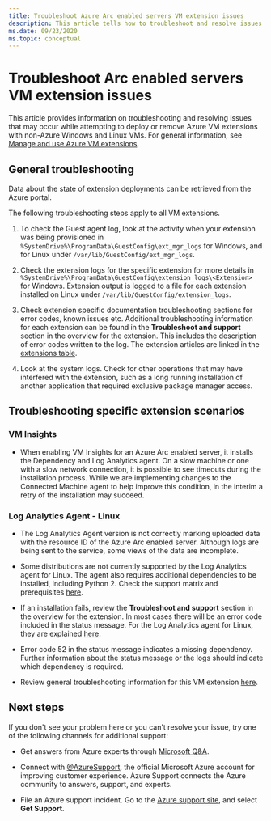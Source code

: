 ```yaml
---
title: Troubleshoot Azure Arc enabled servers VM extension issues
description: This article tells how to troubleshoot and resolve issues with Azure VM extensions that arise with Azure Arc enabled servers.
ms.date: 09/23/2020
ms.topic: conceptual
---
```


# Troubleshoot Arc enabled servers VM extension issues

This article provides information on troubleshooting and resolving issues that may occur while attempting to deploy or remove Azure VM extensions with non-Azure Windows and Linux VMs. For general information, see [Manage and use Azure VM extensions](./manage-vm-extensions.md).

## General troubleshooting

Data about the state of extension deployments can be retrieved from the Azure portal.

The following troubleshooting steps apply to all VM extensions.

1. To check the Guest agent log, look at the activity when your extension was being provisioned in `%SystemDrive%\ProgramData\GuestConfig\ext_mgr_logs` for Windows, and for Linux under `/var/lib/GuestConfig/ext_mgr_logs`.

2. Check the extension logs for the specific extension for more details in `%SystemDrive%\ProgramData\GuestConfig\extension_logs\<Extension>` for Windows. Extension output is logged to a file for each extension installed on Linux under `/var/lib/GuestConfig/extension_logs`.

3. Check extension specific documentation troubleshooting sections for error codes, known issues etc. Additional troubleshooting information for each extension can be found in the **Troubleshoot and support** section in the overview for the extension. This includes the description of error codes written to the log. The extension articles are linked in the [extensions table](manage-vm-extensions.md#extensions).

4. Look at the system logs. Check for other operations that may have interfered with the extension, such as a long running installation of another application that required exclusive package manager access.

## Troubleshooting specific extension scenarios

### VM Insights

- When enabling VM Insights for an Azure Arc enabled server, it installs the Dependency and Log Analytics agent. On a slow machine or one with a slow network connection, it is possible to see timeouts during the installation process. While we are implementing changes to the Connected Machine agent to help improve this condition, in the interim a retry of the installation may succeed.

### Log Analytics Agent - Linux

- The Log Analytics Agent version is not correctly marking uploaded data with the resource ID of the Azure Arc enabled server. Although logs are being sent to the service, some views of the data are incomplete.

- Some distributions are not currently supported by the Log Analytics agent for Linux. The agent also requires additional dependencies to be installed, including Python 2. Check the support matrix and prerequisites [here](../../azure-monitor/platform/agents-overview.md#supported-operating-systems).

- If an installation fails, review the **Troubleshoot and support** section in the overview for the extension. In most cases there will be an error code included in the status message. For the Log Analytics agent for Linux, they are explained [here](.../../azure-monitor/platform/agent-linux-troubleshoot.md).

- Error code 52 in the status message indicates a missing dependency. Further information about the status message or the logs should indicate which dependency is required.

- Review general troubleshooting information for this VM extension [here](../../virtual-machines/extensions/oms-linux.md#troubleshoot-and-support).

## Next steps

If you don't see your problem here or you can't resolve your issue, try one of the following channels for additional support:

* Get answers from Azure experts through [Microsoft Q&A](/answers/topics/azure-arc.html).

* Connect with [@AzureSupport](https://twitter.com/azuresupport), the official Microsoft Azure account for improving customer experience. Azure Support connects the Azure community to answers, support, and experts.

* File an Azure support incident. Go to the [Azure support site](https://azure.microsoft.com/support/options/), and select **Get Support**.

